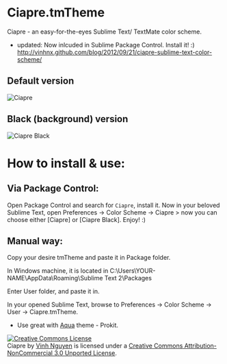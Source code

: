 # Ciapre.tmTheme
Ciapre - an easy-for-the-eyes Sublime Text/ TextMate color scheme.
* updated: Now inlcuded in Sublime Package Control. Install it! :)
http://vinhnx.github.com/blog/2012/09/21/ciapre-sublime-text-color-scheme/

## Default version
![Ciapre](https://dl.dropbox.com/u/11357190/Shared%20Images/Ciapre%20ST%20theme%20preview%205%20-sd.PNG)

## Black (background) version
![Ciapre Black](https://dl.dropbox.com/u/11357190/Shared%20Images/awesome%20ciapre%20black%20-%20sd.png)

# How to install & use:
## Via Package Control:
Open Package Control and search for `Ciapre`, install it.
Now in your beloved Sublime Text, open Preferences -> Color Scheme -> Ciapre > now you can choose either [Ciapre] or [Ciapre Black].
Enjoy! :)

## Manual way:
Copy your desire tmTheme and paste it in Package folder.

In Windows machine, it is located in C:\Users\YOUR-NAME\AppData\Roaming\Sublime Text 2\Packages

Enter User folder, and paste it in.

In your opened Sublime Text, browse to Preferences -> Color Scheme -> User -> Ciapre.tmTheme.

* Use great with [Aqua](https://github.com/cafarm/aqua-theme) theme - Prokit.
                    
<a rel="license" href="http://creativecommons.org/licenses/by-nc/3.0/deed.en_US"><img alt="Creative Commons License" style="border-width:0" src="http://i.creativecommons.org/l/by-nc/3.0/80x15.png" /></a><br /><span xmlns:dct="http://purl.org/dc/terms/" href="http://purl.org/dc/dcmitype/Text" property="dct:title" rel="dct:type">Ciapre</span> by <a xmlns:cc="http://creativecommons.org/ns#" href="https://vinhnx.github.com" property="cc:attributionName" rel="cc:attributionURL">Vinh Nguyen</a> is licensed under a <a rel="license" href="http://creativecommons.org/licenses/by-nc/3.0/deed.en_US">Creative Commons Attribution-NonCommercial 3.0 Unported License</a>.
